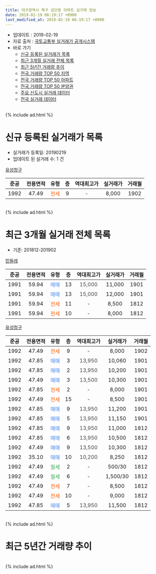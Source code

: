 ```yaml
---
title: 대구광역시 북구 검단동 아파트 실거래 정보
date: 2019-02-19 06:19:17 +0900
last_modified_at: 2019-02-19 06:19:17 +0900
---
```


* 업데이트 : 2019-02-19
* 자료 출처 : [국토교통부 실거래가 공개시스템](http://rt.molit.go.kr)
* 바로 가기
    * [신규 등록된 실거래가 목록](#신규-등록된-실거래가-목록)
    * [최근 3개월 실거래 전체 목록](#최근-3개월-실거래-전체-목록)
    * [최근 5년간 거래량 추이](#최근-5년간-거래량-추이)
    * [전국 거래량 TOP 50 지역](https://ayogom.github.io/apt-trade-info/최근-3개월-전국에서-가장-거래가-많이-발생한-지역)
    * [전국 거래량 TOP 50 아파트](https://ayogom.github.io/apt-trade-info/최근-3개월-전국에서-가장-거래가-많이-발생한-아파트)
    * [전국 거래량 TOP 50 분양권](https://ayogom.github.io/apt-trade-info/최근-3개월-전국에서-가장-거래가-많이-발생한-분양권)
    * [주요 신도시 실거래 데이터](https://ayogom.github.io/apt-trade-info/주요-신도시)
    * [전국 실거래 데이터](https://ayogom.github.io/apt-trade-info/전국)
<br>
{% include ad.html %}
<br>

# 신규 등록된 실거래가 목록
* 실거래가 등록일: 20190219
* 업데이트 된 실거래 수: 1 건


[유성청구](https://search.naver.com/search.naver?query=%EB%8C%80%EA%B5%AC%EA%B4%91%EC%97%AD%EC%8B%9C+%EB%B6%81%EA%B5%AC+%EA%B2%80%EB%8B%A8%EB%8F%99+%EC%9C%A0%EC%84%B1%EC%B2%AD%EA%B5%AC)

|준공|전용면적|유형|층|역대최고가|실거래가|거래월|
|:---:|:---:|:---:|:---:|:---:|:---:|:---:|
|1992|47.49|<span style="color:#ff5a00">전세</span>|9|<span style="color:#444444">-</span>|8,000|1902|


<br>
{% include ad.html %}
<br>

# 최근 3개월 실거래 전체 목록
* 기준: 201812-201902


[민들레](https://search.naver.com/search.naver?query=%EB%8C%80%EA%B5%AC%EA%B4%91%EC%97%AD%EC%8B%9C+%EB%B6%81%EA%B5%AC+%EA%B2%80%EB%8B%A8%EB%8F%99+%EB%AF%BC%EB%93%A4%EB%A0%88)

|준공|전용면적|유형|층|역대최고가|실거래가|거래월|
|:---:|:---:|:---:|:---:|:---:|:---:|:---:|
|1991|59.94|<span style="color:#4285f3">매매</span>|13|<span style="color:#444444">15,000</span>|11,000|1901|
|1991|59.94|<span style="color:#4285f3">매매</span>|13|<span style="color:#444444">15,000</span>|12,000|1901|
|1991|59.94|<span style="color:#ff5a00">전세</span>|11|<span style="color:#444444">-</span>|8,500|1812|
|1991|59.94|<span style="color:#ff5a00">전세</span>|10|<span style="color:#444444">-</span>|8,000|1812|

[유성청구](https://search.naver.com/search.naver?query=%EB%8C%80%EA%B5%AC%EA%B4%91%EC%97%AD%EC%8B%9C+%EB%B6%81%EA%B5%AC+%EA%B2%80%EB%8B%A8%EB%8F%99+%EC%9C%A0%EC%84%B1%EC%B2%AD%EA%B5%AC)

|준공|전용면적|유형|층|역대최고가|실거래가|거래월|
|:---:|:---:|:---:|:---:|:---:|:---:|:---:|
|1992|47.49|<span style="color:#ff5a00">전세</span>|9|<span style="color:#444444">-</span>|8,000|1902|
|1992|47.85|<span style="color:#4285f3">매매</span>|3|<span style="color:#444444">13,950</span>|10,060|1901|
|1992|47.85|<span style="color:#4285f3">매매</span>|2|<span style="color:#444444">13,950</span>|10,200|1901|
|1992|47.49|<span style="color:#4285f3">매매</span>|3|<span style="color:#444444">13,500</span>|10,300|1901|
|1992|47.85|<span style="color:#ff5a00">전세</span>|2|<span style="color:#444444">-</span>|8,000|1901|
|1992|47.49|<span style="color:#ff5a00">전세</span>|15|<span style="color:#444444">-</span>|8,500|1901|
|1992|47.85|<span style="color:#4285f3">매매</span>|9|<span style="color:#444444">13,950</span>|11,200|1901|
|1992|47.85|<span style="color:#4285f3">매매</span>|5|<span style="color:#444444">13,950</span>|11,150|1901|
|1992|47.85|<span style="color:#4285f3">매매</span>|9|<span style="color:#444444">13,950</span>|11,000|1812|
|1992|47.85|<span style="color:#4285f3">매매</span>|6|<span style="color:#444444">13,950</span>|10,500|1812|
|1992|47.49|<span style="color:#4285f3">매매</span>|9|<span style="color:#444444">13,500</span>|10,300|1812|
|1992|35.10|<span style="color:#4285f3">매매</span>|10|<span style="color:#444444">10,200</span>|8,250|1812|
|1992|47.49|<span style="color:#34a853">월세</span>|2|<span style="color:#444444">-</span>|500/30|1812|
|1992|47.49|<span style="color:#34a853">월세</span>|6|<span style="color:#444444">-</span>|1,500/30|1812|
|1992|47.49|<span style="color:#ff5a00">전세</span>|7|<span style="color:#444444">-</span>|8,500|1812|
|1992|47.49|<span style="color:#ff5a00">전세</span>|10|<span style="color:#444444">-</span>|9,000|1812|
|1992|47.85|<span style="color:#4285f3">매매</span>|5|<span style="color:#444444">13,950</span>|11,500|1812|


<br>
{% include ad.html %}
<br>

# 최근 5년간 거래량 추이


<div style="width:100%;">
    <canvas id="deal_progress" height="200"></canvas>
</div>

<script>
new Chart(document.getElementById("deal_progress"), {
    type: 'line',
    data: {
        labels: ['201402','201403','201404','201405','201406','201407','201408','201409','201410','201411','201412','201501','201502','201503','201504','201505','201506','201507','201508','201509','201510','201511','201512','201601','201602','201603','201604','201605','201606','201607','201608','201609','201610','201611','201612','201701','201702','201703','201704','201705','201706','201707','201708','201709','201710','201711','201712','201801','201802','201803','201804','201805','201806','201807','201808','201809','201810','201811','201812','201901','201902'],
        datasets: [{
            label: '매매',
            pointRadius: 1,
            data: [14, 11, 11, 8, 12, 11, 22, 23, 25, 8, 12, 15, 13, 23, 6, 7, 8, 9, 6, 5, 11, 11, 3, 1, 7, 6, 12, 8, 7, 6, 5, 6, 16, 14, 6, 3, 14, 29, 13, 8, 11, 13, 17, 7, 10, 7, 14, 13, 11, 14, 5, 16, 13, 5, 9, 7, 9, 4, 5, 7, 0],
            borderColor: "rgba(255, 201, 14, 1)",
            backgroundColor: "rgba(255, 201, 14, 0.5)",
            fill: false,
            lineTension: 0
        },{
            label: '전월세',
            pointRadius: 1,
            data: [9, 12, 7, 9, 5, 6, 4, 1, 6, 8, 4, 5, 5, 7, 5, 11, 6, 5, 8, 5, 8, 6, 4, 11, 6, 7, 5, 6, 4, 8, 7, 4, 8, 6, 4, 8, 11, 11, 5, 2, 8, 7, 5, 7, 5, 1, 6, 6, 8, 5, 11, 4, 6, 6, 5, 5, 4, 5, 6, 2, 1],
            borderColor: "rgba(0, 141, 185, 1)",
            backgroundColor: "rgba(0, 141, 185, 0.5)",
            fill: false,
            lineTension: 0
        }
        ]
    },
    options: {
        responsive: true,
        title: {
            display: false
        },
        tooltips: {
            mode: 'index',
            intersect: false
        },
        hover: {
            mode: 'nearest',
            intersect: true
        },
        scales: {
            xAxes: [{
                display: true,
                scaleLabel: {
                    display: true,
                    labelString: '년/월'
                }
            }],
            yAxes: [{
                display: true,
                ticks: {
                    suggestedMin: 0,
                },
                scaleLabel: {
                    display: true,
                    labelString: '실거래 수'
                }
            }]
        }
    }
});

</script>


<br>
{% include ad.html %}
<br>

